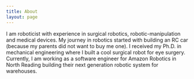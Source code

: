 ```yaml
---
title: About
layout: page
---
```

I am roboticist with experience in surgical robotics, robotic-manipulation and medical devices. My journey in robotics started with building an RC car (because my parents did not want to buy me one). I received my Ph.D. in mechanical engineering where I built a cool surgical robot for eye surgery. Currently, I am working as a software engineer for Amazon Robotics in North Reading building their next generation robotic system for warehouses.

 
